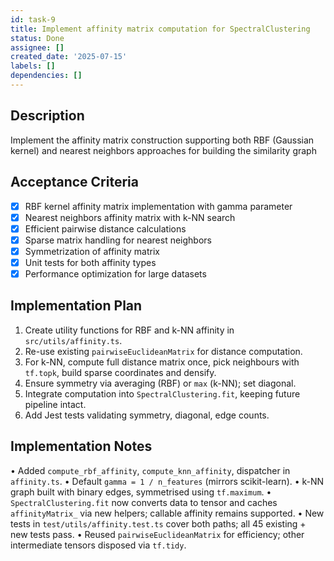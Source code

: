 ```yaml
---
id: task-9
title: Implement affinity matrix computation for SpectralClustering
status: Done
assignee: []
created_date: '2025-07-15'
labels: []
dependencies: []
---
```


## Description

Implement the affinity matrix construction supporting both RBF (Gaussian kernel) and nearest neighbors approaches for building the similarity graph

## Acceptance Criteria

- [x] RBF kernel affinity matrix implementation with gamma parameter
- [x] Nearest neighbors affinity matrix with k-NN search
- [x] Efficient pairwise distance calculations
- [x] Sparse matrix handling for nearest neighbors
- [x] Symmetrization of affinity matrix
- [x] Unit tests for both affinity types
- [x] Performance optimization for large datasets

## Implementation Plan

1. Create utility functions for RBF and k-NN affinity in `src/utils/affinity.ts`.
2. Re-use existing `pairwiseEuclideanMatrix` for distance computation.
3. For k-NN, compute full distance matrix once, pick neighbours with `tf.topk`, build sparse coordinates and densify.
4. Ensure symmetry via averaging (RBF) or `max` (k-NN); set diagonal.
5. Integrate computation into `SpectralClustering.fit`, keeping future pipeline intact.
6. Add Jest tests validating symmetry, diagonal, edge counts.

## Implementation Notes

• Added `compute_rbf_affinity`, `compute_knn_affinity`, dispatcher in `affinity.ts`.
• Default `gamma = 1 / n_features` (mirrors scikit-learn).
• k-NN graph built with binary edges, symmetrised using `tf.maximum`.
• `SpectralClustering.fit` now converts data to tensor and caches `affinityMatrix_` via new helpers; callable affinity remains supported.
• New tests in `test/utils/affinity.test.ts` cover both paths; all 45 existing + new tests pass.
• Reused `pairwiseEuclideanMatrix` for efficiency; other intermediate tensors disposed via `tf.tidy`.
